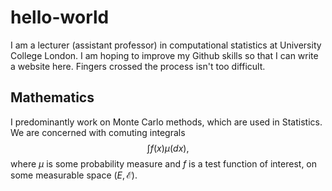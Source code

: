 # hello-world
I am a lecturer (assistant professor) in computational statistics at University College London. I am hoping to improve my Github skills so that I can write a website here. Fingers crossed the process isn't too difficult.

## Mathematics
I predominantly work on Monte Carlo methods, which are used in Statistics.  We are concerned with comuting integrals
$$
\int f(x) \mu(dx),
$$
where $\mu$ is some probability measure and $f$ is a test function of interest, on some measurable space $(E,\mathcal{E})$.
